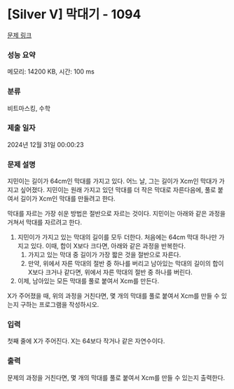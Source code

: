 # [Silver V] 막대기 - 1094 

[문제 링크](https://www.acmicpc.net/problem/1094) 

### 성능 요약

메모리: 14200 KB, 시간: 100 ms

### 분류

비트마스킹, 수학

### 제출 일자

2024년 12월 31일 00:00:23

### 문제 설명

<p>지민이는 길이가 64cm인 막대를 가지고 있다. 어느 날, 그는 길이가 Xcm인 막대가 가지고 싶어졌다. 지민이는 원래 가지고 있던 막대를 더 작은 막대로 자른다음에, 풀로 붙여서 길이가 Xcm인 막대를 만들려고 한다.</p>

<p>막대를 자르는 가장 쉬운 방법은 절반으로 자르는 것이다. 지민이는 아래와 같은 과정을 거쳐서 막대를 자르려고 한다.</p>

<ol>
	<li>지민이가 가지고 있는 막대의 길이를 모두 더한다. 처음에는 64cm 막대 하나만 가지고 있다. 이때, 합이 X보다 크다면, 아래와 같은 과정을 반복한다.
	<ol>
		<li>가지고 있는 막대 중 길이가 가장 짧은 것을 절반으로 자른다.</li>
		<li>만약, 위에서 자른 막대의 절반 중 하나를 버리고 남아있는 막대의 길이의 합이 X보다 크거나 같다면, 위에서 자른 막대의 절반 중 하나를 버린다.</li>
	</ol>
	</li>
	<li>이제, 남아있는 모든 막대를 풀로 붙여서 Xcm를 만든다.</li>
</ol>

<p>X가 주어졌을 때, 위의 과정을 거친다면, 몇 개의 막대를 풀로 붙여서 Xcm를 만들 수 있는지 구하는 프로그램을 작성하시오. </p>

### 입력 

 <p>첫째 줄에 X가 주어진다. X는 64보다 작거나 같은 자연수이다.</p>

### 출력 

 <p>문제의 과정을 거친다면, 몇 개의 막대를 풀로 붙여서 Xcm를 만들 수 있는지 출력한다.</p>

